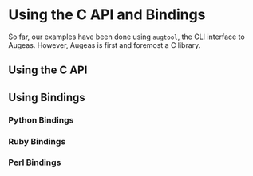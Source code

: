 # Using the C API and Bindings #

So far, our examples have been done using `augtool`, the CLI interface to Augeas. However, Augeas is first and foremost a C library.


## Using the C API ##


## Using Bindings ##


### Python Bindings ###


### Ruby Bindings ###


### Perl Bindings ###


